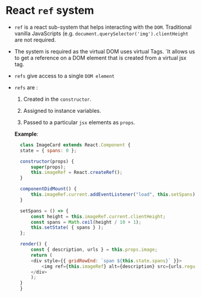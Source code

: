 # React `ref` system

- `ref` is a react sub-system that helps interacting with the `DOM`. Traditional vanilla JavaScripts (e.g. `document.querySelector('img').clientHeight` are not required.

- The system is required as the virtual DOM uses virtual Tags. `It allows us to get a reference on a DOM element that is created from a virtual jsx tag.

- `refs` give access to a single `DOM element`

- `refs` are :

  1. Created in the `constructor`.

  2. Assigned to instance variables.

  3. Passed to a particular `jsx` elements as `props`.

  **Example**:

  ```javascript
    class ImageCard extends React.Component {
    state = { spans: 0 };

    constructor(props) {
        super(props);
        this.imageRef = React.createRef();
    }

    componentDidMount() {
        this.imageRef.current.addEventListener("load", this.setSpans);
    }

    setSpans = () => {
        const height = this.imageRef.current.clientHeight;
        const spans = Math.ceil(height / 10 + 1);
        this.setState( { spans } );
    };

    render() {
        const { description, urls } = this.props.image;
        return (
        <div style={{ gridRowEnd: `span ${this.state.spans}` }}>
            <img ref={this.imageRef} alt={description} src={urls.regular} />
        </div>
        );
    }
    }
  ```
